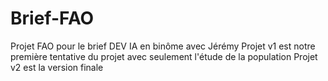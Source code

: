 # Brief-FAO
Projet FAO pour le brief DEV IA en binôme avec Jérémy
Projet v1 est notre première tentative du projet avec seulement l'étude de la population
Projet v2 est la version finale
